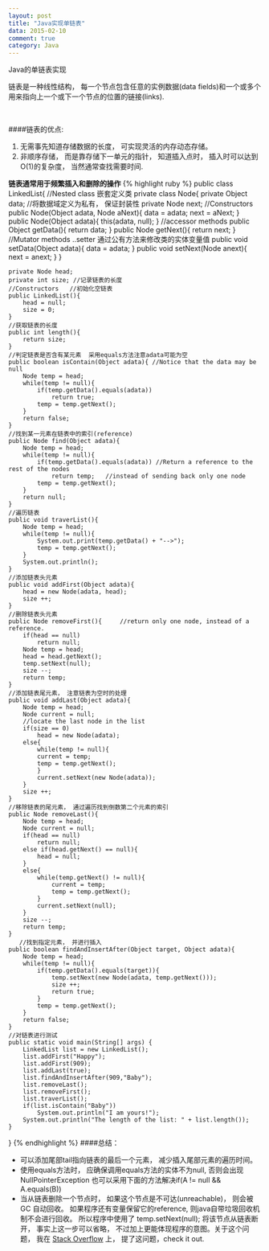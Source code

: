 ```yaml
---
layout: post
title: "Java实现单链表"
data: 2015-02-10
comment: true
category: Java
---
```


<p>Java的单链表实现</p>
<p>链表是一种线性结构， 每一个节点包含任意的实例数据(data fields)和一个或多个用来指向上一个或下一个节点的位置的链接(links).</p>

<img src="{{ site.url }}/assets/img/Slinkedlist.bmp" alt="">
<img src="{{ site.url }}/assets/img/SlinkedList.png" alt="">

####链表的优点:
1. 无需事先知道存储数据的长度， 可实现灵活的内存动态存储。
2. 非顺序存储， 而是靠存储下一单元的指针， 知道插入点时，
       插入时可以达到O(1)的复杂度， 当然通常查找需要时间.

**链表通常用于频繁插入和删除的操作**
{% highlight ruby %}
public class LinkedList{
	//Nested class 嵌套定义类
	private class Node{
		private Object data; //将数据域定义为私有， 保证封装性
		private Node next;
		//Constructors
		public Node(Object adata, Node aNext){
			data = adata;
			next = aNext;
		}
		public Node(Object adata){
			this(adata, null);
		}
		//accessor methods
		public Object getData(){
			return data;
		}
		public Node getNext(){
			return next;
		}
		//Mutator methods ..setter  通过公有方法来修改类的实体变量值
		public void setData(Object adata){
			data = adata;
		}
		public void setNext(Node anext){
			next = anext;
		}
	}

	private Node head; 
	private int size; //记录链表的长度
	//Constructors   //初始化空链表
	public LinkedList(){
		head = null;
		size = 0;
	}
	//获取链表的长度
	public int length(){
		return size;
	}
	//判定链表是否含有某元素  采用equals方法注意adata可能为空
	public boolean isContain(Object adata){ //Notice that the data may be null
		Node temp = head;
		while(temp != null){
			if(temp.getData().equals(adata))
				return true;
			temp = temp.getNext();
		}
		return false;
	}
	//找到某一元素在链表中的索引(reference)
	public Node find(Object adata){
		Node temp = head;
		while(temp != null){
			if(temp.getData().equals(adata)) //Return a reference to the rest of the nodes
				return temp;   //instead of sending back only one node
			temp = temp.getNext();
		}
		return null;
	}
	//遍历链表
	public void traverList(){
		Node temp = head;
		while(temp != null){
			System.out.print(temp.getData() + "-->");
			temp = temp.getNext();
		}
		System.out.println();
	}
	//添加链表头元素
	public void addFirst(Object adata){
		head = new Node(adata, head);
		size ++;
	}
	//删除链表头元素
	public Node removeFirst(){     //return only one node, instead of a reference.
		if(head == null)
			return null;
		Node temp = head;
		head = head.getNext();
		temp.setNext(null);
		size --;
		return temp;
	}
	//添加链表尾元素， 注意链表为空时的处理
	public void addLast(Object adata){
		Node temp = head;
		Node current = null;
		//locate the last node in the list
		if(size == 0)
			head = new Node(adata);
		else{
			while(temp != null){
			current = temp;
			temp = temp.getNext();
			}
			current.setNext(new Node(adata));
		}
		size ++;
	}
	//移除链表的尾元素， 通过遍历找到倒数第二个元素的索引
	public Node removeLast(){
		Node temp = head;
		Node current = null;		
		if(head == null)
			return null;
		else if(head.getNext() == null){
			head = null;
		} 
		else{
			while(temp.getNext() != null){
				current = temp;
				temp = temp.getNext();
			}
			current.setNext(null);
		}
		size --;
		return temp;
	}
       //找到指定元素， 并进行插入
	public boolean findAndInsertAfter(Object target, Object adata){
		Node temp = head;
		while(temp != null){
			if(temp.getData().equals(target)){
				temp.setNext(new Node(adata, temp.getNext()));
				size ++;
				return true;
			}
			temp = temp.getNext();
		}
		return false;
	}
	//对链表进行测试
	public static void main(String[] args) {
		LinkedList list = new LinkedList();
		list.addFirst("Happy");
		list.addFirst(909);
		list.addLast(true);
		list.findAndInsertAfter(909,"Baby");
		list.removeLast();
		list.removeFirst();
		list.traverList();
		if(list.isContain("Baby"))
			System.out.println("I am yours!");
		System.out.println("The length of the list: " + list.length());
	}
}
{% endhighlight %}
####总结：

* 可以添加尾部tail指向链表的最后一个元素， 减少插入尾部元素的遍历时间。   
* 使用equals方法时， 应确保调用equals方法的实体不为null, 否则会出现
    NullPointerException 也可以采用下面的方法解决if(A != null && A.equals(B))
* 当从链表删除一个节点时， 如果这个节点是不可达(unreachable)， 则会被GC 自动回收。
    如果程序还有变量保留它的reference, 则java自带垃圾回收机制不会进行回收。
    所以程序中使用了 temp.setNext(null); 将该节点从链表断开， 事实上这一步可以省略，
    不过加上更能体现程序的意图。关于这个问题， 我在 [Stack Overflow][question] 上， 
    提了这问题，check it out.

[question]: http://stackoverflow.com/questions/29349920/implementation-of-removefirst-method-in-slinkedlist-in-java
